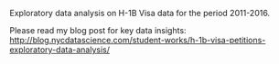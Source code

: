 Exploratory data analysis on H-1B Visa data for the period 2011-2016.

Please read my blog post for key data insights:
http://blog.nycdatascience.com/student-works/h-1b-visa-petitions-exploratory-data-analysis/
